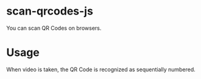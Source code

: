 # scan-qrcodes-js

You can scan QR Codes on browsers.

# Usage

When video is taken, the QR Code is recognized as sequentially numbered.
